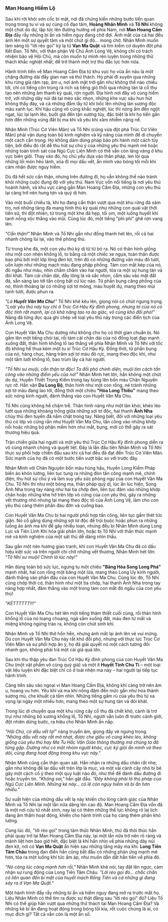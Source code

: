 ### Man Hoang Hiểm Lộ

Sau khi rời khỏi sơn cốc bí mật, nơi đã chứng kiến những bước tiến quan trọng trong tu vi và sự củng cố đạo tâm, **Hoàng Nhân Minh** và **Tố Nhi** không một chút do dự, lập tức lên đường hướng về phía Nam, nơi **Man Hoang Cấm Địa** đầy rẫy những bí ẩn và hiểm nguy đang chờ đợi. Ánh mắt của cả hai đều ánh lên một sự quyết tâm và một chút gì đó... mong chờ. Nhân Minh muốn làm sáng tỏ "lời réo gọi" kỳ lạ từ **Vạn Ma Quật** và tìm kiếm cơ duyên đột phá Kết Đan. Tố Nhi, với thân phận Vệ Chủ Ảnh Long Vệ, không chỉ có trách nhiệm bảo vệ Hội Chủ, mà còn muốn tự mình rèn luyện trong những thử thách khắc nghiệt nhất, để trở thành một trợ thủ đắc lực hơn nữa.

Hành trình tiến về Man Hoang Cấm Địa từ khu vực họ vừa ẩn náu là một chặng đường dài đầy gian nan và thử thách. Họ phải đi xuyên qua những khu rừng già rậm rạp, âm u, nơi ánh mặt trời gần như không thể nào chiếu tới, chỉ có tiếng côn trùng rả rích và tiếng gió thổi qua những tán lá cổ thụ tạo nên những âm thanh kỳ quái, rợn người. Địa hình nơi đây vô cùng hiểm trở, với những dãy núi đá tai mèo sắc nhọn, những khe vực sâu hun hút không thấy đáy, và cả những đầm lầy tử khí bốc lên những làn sương độc màu xanh lục. Khí hậu cũng vô cùng khắc nghiệt, lúc thì nóng ẩm đến ngột ngạt, lúc lại lạnh lẽo, buốt giá đến tận xương tủy, đặc biệt là khi họ tiến gần hơn đến những vùng đất bị ma khí và yêu khí xâm nhiễm nặng nề.

Nhân Minh (Trúc Cơ Viên Mãn) và Tố Nhi (cũng vừa đột phá Trúc Cơ Viên Mãn) phải vận dụng toàn bộ kinh nghiệm và kỹ năng của mình để di chuyển một cách cẩn trọng. Họ không dám dùng pháp bảo phi hành một cách tùy tiện, bởi điều đó rất dễ thu hút sự chú ý của những yêu thú mạnh mẽ hoặc những toán trinh sát của Ngũ Cực Liên Minh có thể vẫn còn lảng vảng ở khu vực biên giới. Thay vào đó, họ chủ yếu dựa vào thân pháp, len lỏi qua những lối mòn hẻo lánh, xóa đi mọi dấu vết, ẩn mình vào bóng tối mỗi khi cảm nhận được nguy hiểm.

Dù đã hết sức cẩn thận, nhưng trên đường đi, họ vẫn không thể nào tránh khỏi những cuộc đụng độ với yêu thú. Nam Vực vốn nổi tiếng là nơi yêu thú hoành hành, và khu vực càng gần Man Hoang Cấm Địa, những con yêu thú lại càng trở nên hung tợn và quỷ dị hơn.

Vào một buổi chiều tà, khi họ đang cẩn thận vượt qua một khu rừng đá xám tro, nơi những tảng đá mang hình thù kỳ quái như những con quái vật thời tiền sử, thì đột nhiên, từ trong một khe đá hẹp, tối om, một luồng huyết khí tanh nồng xộc thẳng vào mũi. Cùng lúc đó, một tiếng "phì phì" ghê rợn vang lên.

_"Cẩn thận!"_ Nhân Minh và Tố Nhi gần như đồng thanh hét lên, rồi cả hai nhanh chóng lùi lại, vào thế phòng thủ.

Từ trong khe đá, một con yêu thú kỳ dị từ từ bò ra. Nó có thân hình giống như một con nhện khổng lồ, to bằng cả một chiếc xe ngựa, toàn thân được bao phủ bởi một lớp lông đen kịt, trên đó có những đường vân máu đỏ tươi, uốn lượn như những mạch máu đang phập phồng. Tám con mắt kép của nó, đỏ ngầu như máu, nhìn chằm chằm vào hai người, tỏa ra một sự hung tàn và đói khát. Tám cái chân dài, đầy lông lá và sắc nhọn, cắm sâu vào mặt đất đá, sẵn sàng lao tới tấn công bất cứ lúc nào. Từ phần bụng căng phồng của nó, thỉnh thoảng lại có những sợi tơ mỏng, màu huyết dụ, mang theo mùi tanh tưởi, được phun ra.

_"Là **Huyết Văn Ma Chu**!"_ Tố Nhi khẽ kêu lên, giọng nói có chút ngưng trọng. _"Loài yêu thú này tuy chỉ ở Trúc Cơ Hậu Kỳ đỉnh phong, nhưng tơ của nó có độc tính rất mạnh, lại có khả năng tạo ra ảo giác, vô cùng khó đối phó!"_ Nàng đã từng đọc qua ghi chép về loại yêu thú này trong các điển tịch của Ảnh Long Vệ.

Con Huyết Văn Ma Chu dường như không cho họ có thời gian chuẩn bị. Nó gầm lên một tiếng chói tai, rồi tám cái chân dài của nó đồng loạt đạp mạnh xuống đất, thân hình khổng lồ lao thẳng về phía Nhân Minh và Tố Nhi với tốc độ không hề thua kém một tu sĩ Trúc Cơ Hậu Kỳ. Đồng thời, từ phần bụng của nó, hàng chục, hàng trăm sợi tơ máu đỏ rực, mang theo độc khí, như một tấm lưới khổng lồ, bao trùm lấy cả hai người.

_"Tố Nhi sư muội, cẩn thận tơ độc! Ta đối phó chính diện, muội tìm cách tấn công vào những điểm yếu của nó!"_ Nhân Minh hét lớn, hắn không một chút do dự, Huyền Thiết Trọng Kiếm trong tay bùng lên bốn màu Chân Nguyên rực rỡ. Hắn vận **Du Long Bộ**, thân hình như một con rồng, né tránh những sợi tơ máu đang lao tới, đồng thời một chiêu **"Hỏa Long Thiêu"** mang theo sức nóng kinh người, đánh thẳng vào con Huyết Văn Ma Chu.

Tố Nhi cũng không hề chậm trễ. Thân hình nàng như một làn khói, khéo léo lướt qua những khoảng trống giữa những sợi tơ độc, hai thanh **Ảnh Nha** chủy thủ đen tuyền đã nắm chặt trong tay. Nàng biết, đối với những loại yêu thú có lớp vỏ cứng rắn như Huyết Văn Ma Chu, tấn công vào những khớp nối hoặc những bộ phận mềm hơn như mắt, bụng, mới có thể gây ra sát thương hiệu quả.

Trận chiến giữa hai người và một yêu thú Trúc Cơ Hậu Kỳ đỉnh phong diễn ra vô cùng nhanh chóng và quyết liệt. Đây là lần đầu tiên Nhân Minh và Tố Nhi thực sự phối hợp chiến đấu sau khi cả hai đều đã đạt đến Trúc Cơ Viên Mãn. Sức mạnh của họ đã có một bước tiến vượt bậc so với trước đây.

Nhân Minh với Chân Nguyên bốn màu hùng hậu, Huyền Long Kiếm Pháp biến ảo khôn lường, liên tục tung ra những đòn tấn công mạnh mẽ, chính diện, thu hút sự chú ý và làm suy yếu sức phòng ngự của con Huyết Văn Ma Chu. Tố Nhi thì như một bóng ma, thân pháp quỷ dị, lúc ẩn lúc hiện, Song Ảnh Nha trong tay nàng như hai tia chớp đen, liên tục đâm vào những khớp chân hoặc những khe hở trên lớp vỏ cứng của con yêu thú, gây ra những vết thương nhỏ nhưng lại mang theo độc tố của Ảnh Long Vệ, làm cho con yêu thú càng thêm phần đau đớn và cuồng bạo.

Con Huyết Văn Ma Chu bị hai người phối hợp tấn công, liên tục gầm thét tức giận. Nó cố gắng dùng những sợi tơ độc để trói buộc hoặc phun ra những luồng ảo ảnh ma khí để gây nhiễu loạn, nhưng đều bị Nhân Minh dùng Long Lực và Tiên Linh Khí hóa giải phần lớn, hoặc bị Tố Nhi với thần thức mạnh mẽ và kinh nghiệm của một sát thủ dễ dàng nhìn thấu.

Sau gần một nén hương giao tranh, khi con Huyết Văn Ma Chu đã có dấu hiệu kiệt sức và trên người chi chít những vết thương, Nhân Minh hét lớn: _"Tố Nhi sư muội! Chính là lúc này!"_

Hắn dùng toàn bộ sức lực, ngưng tụ một chiêu **"Băng Hỏa Song Long Phá"** mạnh nhất, hai con rồng một băng một lửa, mang theo Long Uy kinh người, đánh thẳng vào phần đầu của con Huyết Văn Ma Chu. Cùng lúc đó, Tố Nhi cũng chớp thời cơ, thân hình như một tia chớp, hai thanh Ảnh Nha trong tay nàng hợp nhất, đâm thẳng vào một trong tám con mắt đỏ ngầu của con yêu thú!

_"KÉTTTTTT!!!"_

Con Huyết Văn Ma Chu hét lên một tiếng thảm thiết cuối cùng, rồi thân hình khổng lồ của nó loạng choạng, ngã sầm xuống đất, máu đen từ mắt và miệng không ngừng trào ra, không còn chút sinh khí.

Nhân Minh và Tố Nhi thở hổn hển, nhưng ánh mắt lại ánh lên vẻ vui mừng. Dù con Huyết Văn Ma Chu này rất khó đối phó, nhưng với thực lực Trúc Cơ Viên Mãn và sự phối hợp ăn ý, họ đã giải quyết nó một cách tương đối nhanh gọn, không phải trả một cái giá quá lớn.

Sau khi thu thập yêu đan Trúc Cơ Hậu Kỳ đỉnh phong của con Huyết Văn Ma Chu (một vật phẩm vô cùng quý giá) và một ít **Huyết Tinh Chu Ti** – một loại vật liệu luyện khí đặc biệt chỉ có ở loài nhện ma này – hai người lại tiếp tục hành trình.

Càng tiến sâu vào ngoại vi Man Hoang Cấm Địa, không khí càng trở nên âm u, hoang vu hơn. Yêu khí và ma khí nồng đậm đến mức gần như hóa thành sương mù, che khuất cả tầm nhìn. Những tiếng gầm rú của yêu thú từ xa vọng lại ngày một nhiều hơn, mang theo một sự hung tàn và đói khát.

Trong lúc di chuyển qua một khu rừng cây cổ thụ đã chết khô, cành lá trơ trụi như những bộ xương khổng lồ, Tố Nhi, người vẫn luôn đi trước cảnh giới, đột nhiên dừng bước, ra hiệu cho Nhân Minh ẩn nấp.

_"Hội Chủ, có dấu vết lạ!"_ nàng truyền âm, giọng đầy vẻ ngưng trọng. _"Những dấu vết này rất mờ nhạt, được che giấu vô cùng khéo léo, không giống của yêu thú hay Ma Tu Hắc Vân Giáo thông thường mà chúng ta đã từng gặp. Dường như có một nhóm người khác, cực kỳ giỏi ẩn mình và theo dõi, cũng đang hoạt động trong khu vực này."_

Nhân Minh cũng cẩn thận quan sát. Hắn nhận ra những dấu chân rất nhẹ, gần như không để lại dấu vết trên lớp lá mục, và một vài cành cây nhỏ bị bẻ gãy một cách cố ý theo một quy luật nào đó, như thể để đánh dấu đường đi hoặc truyền tin. _"Không sai,"_ hắn gật đầu. _"Đây không phải là thủ pháp của Ngũ Cực Liên Minh. Những kẻ này... có lẽ còn nguy hiểm và bí ẩn hơn nhiều."_

Sự xuất hiện của những dấu vết lạ này khiến cho lòng cảnh giác của Nhân Minh và Tố Nhi lại một lần nữa dâng lên cao độ. Man Hoang Cấm Địa vốn đã là một nơi cửu tử nhất sinh, nay lại có thêm những thế lực không rõ lai lịch đang âm thầm hoạt động, khiến cho hành trình của họ càng thêm phần khó lường.

Cùng lúc đó, "lời réo gọi" trong tâm thức Nhân Minh, thứ đã thôi thúc hắn phải quay trở lại Man Hoang Cấm Địa này, lại một lần nữa trở nên rõ ràng và mãnh liệt hơn bao giờ hết, đặc biệt là khi hắn nhìn về phía những dãy núi đen kịt, nơi có **Vạn Ma Quật** ẩn hiện sau những tầng mây ma khí. **Long Tiên Tâm Châu** trong đan điền hắn cũng bắt đầu có những phản ứng mạnh mẽ hơn, tỏa ra một luồng khí tức ấm áp, như muốn dẫn dắt hắn tiến về phía đó.

_"Nó càng lúc càng mạnh hơn rồi,"_ Nhân Minh khẽ nói, tay đặt lên ngực, cảm nhận sự rung động của Long Tiên Tâm Châu. _"Lời réo gọi đó... chắc chắn có liên quan đến bí mật của huyết mạch Rồng Tiên và cả những gì đang xảy ra ở Vạn Ma Quật."_

Một hành trình đầy rẫy những bí ẩn và hiểm nguy đang mở ra trước mắt họ. Liệu Nhân Minh có thể tìm ra được sự thật đằng sau "lời réo gọi" đó? Liệu Tố Nhi có thể giúp hắn vượt qua những thử thách tại Man Hoang Cấm Địa? Và những kẻ bí ẩn đang hoạt động trong bóng tối kia, rốt cuộc chúng là ai, có mục đích gì? Tất cả vẫn còn là một ẩn số.
